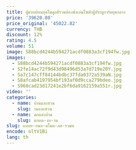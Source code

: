 ```yaml
---
title: ตู้แบบย้อนยุคโมดูลสีรวมห้องนั่งเล่นโซฟาตู้ประตูการ์ดยุคกลาง
price: '39620.08'
price_original: '45022.82'
currency: THB
discount: 12%
rating: 4.5
volume: 51
image: S88bcd4244b594271acdf0883a3cf194fw.jpg
images:
  - S88bcd4244b594271acdf0883a3cf194fw.jpg
  - S2fe14ac72f9d43d98496d53a7d719e20Y.jpg
  - Sa7c147cff84144bdbc37fda0372a539aN.jpg
  - S8afcab4197954bf193af0d9cca279bdeo.jpg
  - S960cad23d17241e2bf6da9162159a551r.jpg
video: ''
categories:
  - name: บ้านและสวน
    slug: านและสวน
  - name: ตกแต่งบ้าน
    slug: ตกแต-งบ-าน
slug: แบบย-อนย-คโมด-ลส-รวมห
encode: oltV1Bi
lang: th
---
```

  